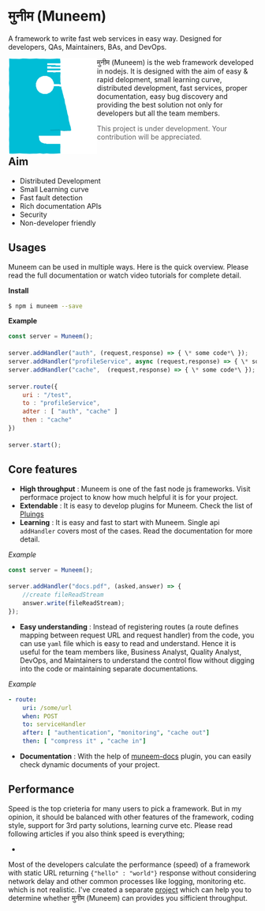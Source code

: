 # मुनीम (Muneem)
A framework to write fast web services in easy way. Designed for developers, QAs, Maintainers, BAs, and DevOps.

<img align="left" alt="Muneem Logo" src="./static/muneem.png" width="180px" />

मुनीम (Muneem) is the web framework developed in nodejs. It is designed with the aim of easy & rapid delopment, small learning curve, distributed development, fast services, proper documentation, easy bug discovery and providing the best solution not only for developers but all the team members.

> This project is under development. Your contribution will be appreciated.

## Aim
* Distributed Development
* Small Learning curve
* Fast fault detection
* Rich documentation APIs
* Security
* Non-developer friendly

## Usages
Muneem can be used in multiple ways. Here is the quick overview. Please read the full documentation or watch video tutorials for complete detail.

**Install**

```bash
$ npm i muneem --save
```
**Example**

```js
const server = Muneem();

server.addHandler("auth", (request,response) => { \* some code*\ });
server.addHandler("profileService", async (request,response) => { \* some code*\ });
server.addHandler("cache",  (request,response) => { \* some code*\ });

server.route({
    uri : "/test",
    to : "profileService",
    adter : [ "auth", "cache" ]
    then : "cache"
})

server.start();
```

## Core features

* **High throughput** : Muneem is one of the fast node js frameworks. Visit performace project to know how much helpful it is for your project.
* **Extendable** : It is easy to develop plugins for Muneem. Check the list of [Pluings](docs/plugins)
* **Learning** : It is easy and fast to start with Muneem. Single api `addHandler` covers most of the cases. Read the documentation for more detail.

*Example*

```js
const server = Muneem();

server.addHandler("docs.pdf", (asked,answer) => {
    //create fileReadStream
    answer.write(fileReadStream);
});
```

* **Easy understanding** : Instead of registering routes (a route defines mapping between request URL and request handler) from the code, you can use `yaml` file which is easy to read and understand. Hence it is useful for the team members like, Business Analyst, Quality Analyst, DevOps, and Maintainers to understand the control flow without digging into the code or maintaining separate documentations.

*Example*

```yaml
- route: 
    uri: /some/url
    when: POST
    to: serviceHandler
    after: [ "authentication", "monitoring", "cache out"]
    then: [ "compress it" , "cache in"]
```
* **Documentation** : With the help of [muneem-docs]() plugin, you can easily check dynamic documents of your project.


## Performance

Speed is the top crieteria for many users to pick a framework. But in my opinion, it should be balanced with other features of the framework, coding style, support for 3rd party solutions, learning curve etc. Please read following articles if you also think speed is everything;

* 

Most of the developers calculate the performance (speed) of a framework with static URL returning `{"hello" : "world"}` response without considering network delay and other common processes like logging, monitoring etc. which is not realistic. I've created a separate [project]() which can help you to determine whether  मुनीम (Muneem) can provides you sifficient throughput.

